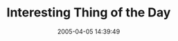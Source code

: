---
date: 2005-04-05 14:39:49
link:
  source: delicious
  source_url: https://del.icio.us/roytang
  text: Interesting Thing of the Day
  url: http://itotd.com/
slug: interesting-thing-of-the-day
source: delicious
tags:
- cool
title: Interesting Thing of the Day
---